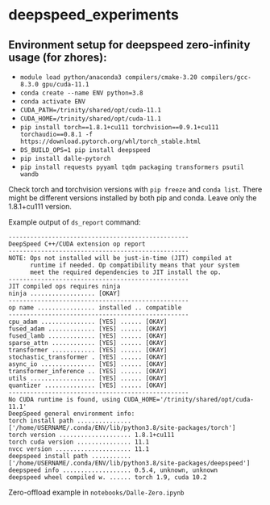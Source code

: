 # deepspeed_experiments

## Environment setup for deepspeed zero-infinity usage (for zhores):
- ```module load python/anaconda3 compilers/cmake-3.20 compilers/gcc-8.3.0 gpu/cuda-11.1```
- ```conda create --name ENV python=3.8```
- ```conda activate ENV```
- ```CUDA_PATH=/trinity/shared/opt/cuda-11.1```
- ```CUDA_HOME=/trinity/shared/opt/cuda-11.1```
- ```pip install torch==1.8.1+cu111 torchvision==0.9.1+cu111 torchaudio==0.8.1 -f https://download.pytorch.org/whl/torch_stable.html```
- ```DS_BUILD_OPS=1 pip install deepspeed```
- ```pip install dalle-pytorch```
- ```pip install requests pyyaml tqdm packaging transformers psutil wandb```

Check torch and torchvision versions with ```pip freeze``` and ```conda list```. There might be different versions installed by both pip and conda. Leave only the 1.8.1+cu111 version.

Example output of ```ds_report``` command:
```
--------------------------------------------------
DeepSpeed C++/CUDA extension op report
--------------------------------------------------
NOTE: Ops not installed will be just-in-time (JIT) compiled at
      runtime if needed. Op compatibility means that your system
      meet the required dependencies to JIT install the op.
--------------------------------------------------
JIT compiled ops requires ninja
ninja .................. [OKAY]
--------------------------------------------------
op name ................ installed .. compatible
--------------------------------------------------
cpu_adam ............... [YES] ...... [OKAY]
fused_adam ............. [YES] ...... [OKAY]
fused_lamb ............. [YES] ...... [OKAY]
sparse_attn ............ [YES] ...... [OKAY]
transformer ............ [YES] ...... [OKAY]
stochastic_transformer . [YES] ...... [OKAY]
async_io ............... [YES] ...... [OKAY]
transformer_inference .. [YES] ...... [OKAY]
utils .................. [YES] ...... [OKAY]
quantizer .............. [YES] ...... [OKAY]
--------------------------------------------------
No CUDA runtime is found, using CUDA_HOME='/trinity/shared/opt/cuda-11.1'
DeepSpeed general environment info:
torch install path ............... ['/home/USERNAME/.conda/ENV/lib/python3.8/site-packages/torch']
torch version .................... 1.8.1+cu111
torch cuda version ............... 11.1
nvcc version ..................... 11.1
deepspeed install path ........... ['/home/USERNAME/.conda/ENV/lib/python3.8/site-packages/deepspeed']
deepspeed info ................... 0.5.4, unknown, unknown
deepspeed wheel compiled w. ...... torch 1.9, cuda 10.2
```

Zero-offload example in ```notebooks/Dalle-Zero.ipynb```
